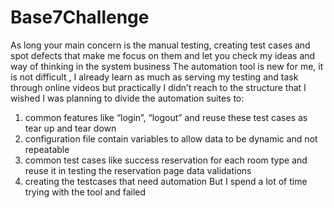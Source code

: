 # Base7Challenge
As long your main concern is the manual testing, creating test cases and spot defects that make me focus on them and let you check my ideas and way of thinking in the system business
The automation tool is new for me, it is not difficult , I already learn as much as serving my testing and task through online videos but practically I didn’t reach to the structure that I wished
I was planning to divide the automation suites to:
  1. common features like “login”, “logout” and reuse these test cases as tear up and tear down
  2. configuration file contain variables to allow data to be dynamic and not repeatable
  3. common test cases like success reservation for each room type and reuse it in testing the reservation page data validations 
  4. creating the testcases that need automation 
But I spend a lot of time trying with the tool and failed 
